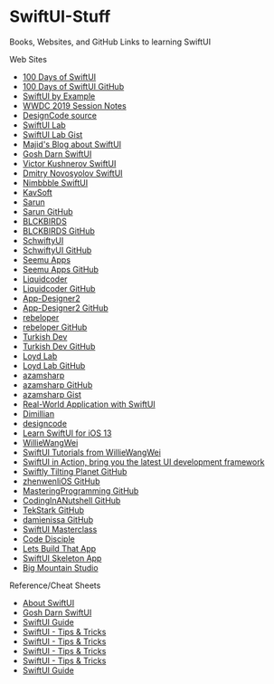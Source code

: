 # SwiftUI-Stuff
Books, Websites, and GitHub Links to learning SwiftUI
     
<html><body>

Web Sites<p>
<ul>
<li><a href="https://www.hackingwithswift.com/100/swiftui">100 Days of SwiftUI</a>
<li><a href="https://github.com/twostraws/HackingWithSwift/tree/master/SwiftUI">100 Days of SwiftUI GitHub</a>
<li><a href="https://www.hackingwithswift.com/quick-start/swiftui">SwiftUI by Example</a>
<li><a href="https://github.com/Blackjacx/WWDC">WWDC 2019 Session Notes</a>
<li><a href="https://github.com/mythxn/DesignCode-SwiftUI/tree/master/DesignCode">DesignCode source</a>
<li><a href="https://swiftui-lab.com">SwiftUI Lab</a>
<li><a href="https://gist.github.com/swiftui-lab">SwiftUI Lab Gist</a>
<li><a href="https://swiftwithmajid.com">Majid's Blog about SwiftUI</a>
<li><a href="https://goshdarnswiftui.com">Gosh Darn SwiftUI</a>
<li><a href="https://github.com/filimo">Victor Kushnerov SwiftUI</a>
<li><a href="https://github.com/DimNovo">Dmitry Novosyolov SwiftUI</a>
<li><a href="https://github.com/amosgyamfi">Nimbbble SwiftUI</a>
<li><a href="https://kavsoft.tech">KavSoft</a>
<li><a href="https://sarunw.com">Sarun</a>
<li><a href="https://github.com/sarunw">Sarun GitHub</a>
<li><a href="https://www.blckbirds.com">BLCKBIRDS</a>
<li><a href="https://github.com/BLCKBIRDS">BLCKBIRDS GitHub</a>
<li><a href="https://schwiftyui.com">SchwiftyUI</a>
<li><a href="https://github.com/SchwiftyUI">SchwiftyUI GitHub</a>
<li><a href="https://www.seemuapps.com">Seemu Apps</a>
<li><a href="https://github.com/awseeley">Seemu Apps GitHub</a>
<li><a href="https://www.liquidcoder.com">Liquidcoder</a>
<li><a href="https://github.com/liquidcoder1">Liquidcoder GitHub</a>
<li><a href="https://www.app-Designer2.io">App-Designer2</a>
<li><a href="https://github.com/App-Designer2">App-Designer2 GitHub</a>
<li><a href="https://rebeloper.com">rebeloper</a>
<li><a href="https://github.com/rebeloper">rebeloper GitHub</a>
<li><a href="https://medium.com/turkishdev">Turkish Dev</a>
<li><a href="https://github.com/SercanKaya-TurkishDev">Turkish Dev GitHub</a>
<li><a href="https://loydlab.blogspot.com">Loyd Lab</a>
<li><a href="https://github.com/loydkim">Loyd Lab GitHub</a>
<li><a href="https://highoncoding.com">azamsharp</a>
<li><a href="https://github.com/azamsharp">azamsharp GitHub</a>
<li><a href="https://gist.github.com/azamsharp">azamsharp Gist</a>
<li><a href="https://medium.com/better-programming/making-a-real-world-application-with-swiftui-cb40884c1056">Real-World Application with SwiftUI</a>
<li><a href="https://github.com/Dimillian">Dimillian</a>
<li><a href="https://designcode.io">designcode</a>
<li><a href="https://designcode.io/swiftui-course">Learn SwiftUI for iOS 13</a>
<li><a href="https://www.jianshu.com/u/785617fd05b4">WillieWangWei</a>
<li><a href="https://github.com/WillieWangWei/SwiftUI-Tutorials">SwiftUI Tutorials from WillieWangWei</a>
<li><a href="https://juejin.im/book/5db6b0fa6fb9a020446c5278">SwiftUI in Action, bring you the latest UI development framework</a>
<li><a href="https://github.com/calebrwells">Swiftly Tilting Planet GitHub</a>
<li><a href="https://github.com/zhenwenliOS">zhenwenliOS GitHub</a>
<li><a href="https://github.com/DavidBolis261">MasteringProgramming GitHub</a>
<li><a href="https://github.com/CodingInANutshell">CodingInANutshell GitHub</a>
<li><a href="https://github.com/TekStark">TekStark GitHub</a>
<li><a href="https://github.com/damienissa">damienissa GitHub</a>
<li><a href="https://swiftuimasterclass.com">SwiftUI Masterclass</a>
<li><a href="https://www.code-disciple.com">Code Disciple</a>
<li><a href="https://www.letsbuildthatapp.com">Lets Build That App</a>
<li><a href="https://github.com/PW486/swiftui-skeleton-app">SwiftUI Skeleton App</a>
<li><a href="https://www.bigmountainstudio.com">Big Mountain Studio</a>
</ul>

Reference/Cheat Sheets<p>
<ul>
<li><a href="https://github.com/Juanpe/About-SwiftUI">About SwiftUI</a>
<li><a href="https://goshdarnswiftui.com">Gosh Darn SwiftUI</a>
<li><a href="https://jinxiansen.github.io/SwiftUI">SwiftUI Guide</a>
<li><a href="https://fx-studio.github.io/swiftui_tips_and_tricks">SwiftUI - Tips & Tricks</a>
<li><a href="https://fx-studio.github.io/swiftui_tips_and_tricks">SwiftUI - Tips & Tricks</a>
<li><a href="https://fx-studio.github.io/swiftui_tips_and_tricks">SwiftUI - Tips & Tricks</a>
<li><a href="https://fx-studio.github.io/swiftui_tips_and_tricks">SwiftUI - Tips & Tricks</a>
<li><a href="https://github.com/fzhlee/SwiftUI-Guide/blob/master/README_English.md">SwiftUI Guide</a>

</ul></body></html>
